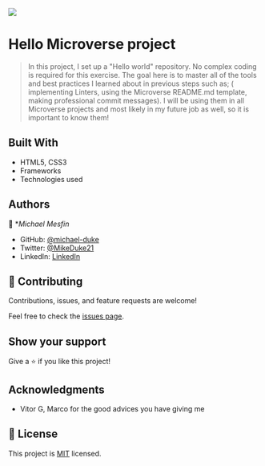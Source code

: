![](https://img.shields.io/badge/Microverse-blueviolet)

# Hello Microverse project

> In this project, I set up a "Hello world" repository. No complex coding is required for this exercise. The goal here is to master all of the tools and best practices I learned about in previous steps such as; ( implementing Linters, using the Microverse README.md template, making professional commit messages). I will be using them in all Microverse projects and most likely in my future job as well, so it is important to know them!


## Built With

- HTML5, CSS3
- Frameworks
- Technologies used

## Authors

👤 **Michael Mesfin*

- GitHub: [@michael-duke](https://github.com/michael-duke)
- Twitter: [@MikeDuke21](https://twitter.com/MikeDuke21)
- LinkedIn: [LinkedIn](https://www.linkedin.com/in/michael-21-duke/)

## 🤝 Contributing

Contributions, issues, and feature requests are welcome!

Feel free to check the [issues page](../../issues/).

## Show your support

Give a ⭐️ if you like this project!

## Acknowledgments

- Vitor G, Marco for the good advices you have giving me

## 📝 License

This project is [MIT](./MIT.md) licensed.
